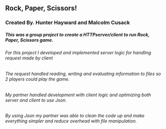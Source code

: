 ## Rock, Paper, Scissors!

### Created By. Hunter Hayward and Malcolm Cusack

##### This was a group project to create a HTTPserver/client to run Rock, Paper, Scissors game.
###### For this project I developed and implemented server logic for handling request made by client
###### The request handled reading, writing and evaluating information to files so 2 players could play the game.
###### My partner handled development with client logic and optimizing both server and client to use Json.
###### By using Json my partner was able to clean the code up and make everything simpler and reduce overhead with file manipulation.  
